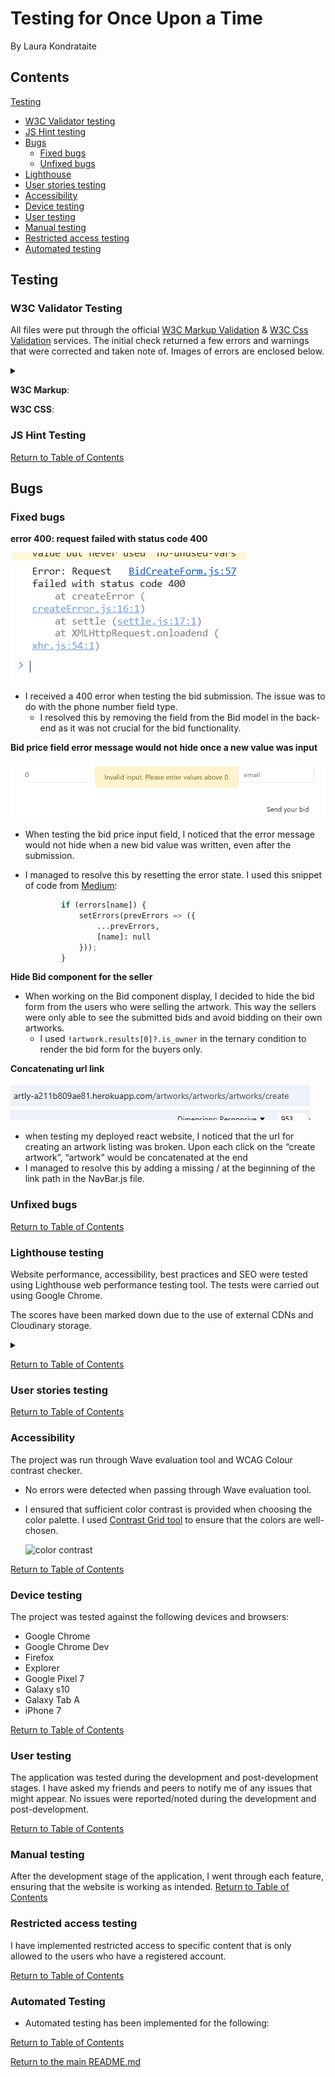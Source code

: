 # Testing for Once Upon a Time 
By Laura Kondrataite

## Contents

[Testing](#testing)

- [W3C Validator testing](#w3c-validator-testing)
- [JS Hint testing](#js-hint-testing)
- [Bugs](#bugs)
	- [Fixed bugs](#fixed-bugs)
	- [Unfixed bugs](#unfixed-bugs)
- [Lighthouse](#lighthouse-testing)
- [User stories testing](#user-stories-testing)
- [Accessibility](#accessibility)
- [Device testing](#device-testing)
- [User testing](#user-testing)
- [Manual testing](#manual-testing)
- [Restricted access testing](#restricted-access-testing)
- [Automated testing](#automated-testing)

## Testing

### W3C Validator Testing
All files were put through the official [W3C Markup Validation](https://validator.w3.org/) & [W3C Css Validation](https://jigsaw.w3.org/css-validator/) services. The initial check returned a few errors and warnings that were corrected and taken note of. Images of errors are enclosed below.

<details>
    <summary></summary>

</details>

**W3C Markup**:

**W3C CSS**:


### JS Hint Testing

[Return to Table of Contents](#contents)

## Bugs

### Fixed bugs

**error 400: request failed with status code 400**

![400 error image](documentation/images/errors/error-400-bidcreateform.png)
- I received a 400 error when testing the bid submission. The issue was to do with the phone number field type. 
    - I resolved this by removing the field from the Bid model in the back-end as it was not crucial for the bid functionality.

**Bid price field error message would not hide once a new value was input**

![input validation](documentation/images/errors/input-validation.png)
- When testing the bid price input field, I noticed that the error message would not hide when a new bid value was written, even after the submission.
- I managed to resolve this by resetting the error state. I used this snippet of code from [Medium](https://medium.com/@rbscoop2611/most-efficient-way-to-add-warning-messages-under-forms-input-field-472f2b70bb72):
    
    ```Python
            if (errors[name]) {
                setErrors(prevErrors => ({
                    ...prevErrors,
                    [name]: null
                }));
            }
    ```

**Hide Bid component for the seller**
- When working on the Bid component display, I decided to hide the bid form from the users who were selling the artwork. This way the sellers were only able to see the submitted bids and avoid bidding on their own artworks. 
    - I used `!artwork.results[0]?.is_owner` in the ternary condition to render the bid form for the buyers only. 

**Concatenating url link**

![concatenation error](documentation/images/errors/concatenated-url-error.png)

- when testing my deployed react website, I noticed that the url for creating an artwork listing was broken. Upon each click on the “create artwork”, “artwork” would be concatenated at the end
- I managed to resolve this by adding a missing / at the beginning of the link path in the NavBar.js file.

### Unfixed bugs
  

[Return to Table of Contents](#contents)

### Lighthouse testing
Website performance, accessibility, best practices and SEO were tested using Lighthouse web performance testing tool. The tests were carried out using Google Chrome.

The scores have been marked down due to the use of external CDNs and Cloudinary storage. 

<details>
<summary></summary>
</details>

[Return to Table of Contents](#contents)

### User stories testing


[Return to Table of Contents](#contents)

### Accessibility
The project was run through Wave evaluation tool and WCAG Colour contrast checker. 
- No errors were detected when passing through Wave evaluation tool.
- I ensured that sufficient color contrast is provided when choosing the color palette. I used [Contrast Grid tool](https://contrast-grid.eightshapes.com/) to ensure that the colors are well-chosen.

    ![color contrast]()

[Return to Table of Contents](#contents)

### Device testing
The project was tested against the following devices and browsers:
- Google Chrome
- Google Chrome Dev
- Firefox
- Explorer
- Google Pixel 7
- Galaxy s10
- Galaxy Tab A
- iPhone 7

[Return to Table of Contents](#contents)

### User testing
The application was tested during the development and post-development stages. I have asked my friends and peers to notify me of any issues that might appear. No issues were reported/noted during the development and post-development.

[Return to Table of Contents](#contents)

### Manual testing
After the development stage of the application, I went through each feature, ensuring that the website is working as intended.
[Return to Table of Contents](#contents)

### Restricted access testing
I have implemented restricted access to specific content that is only allowed to the users who have a registered account.

[Return to Table of Contents](#contents)

### Automated Testing

- Automated testing has been implemented for the following:


[Return to Table of Contents](#contents)

[Return to the main README.md](README.md)